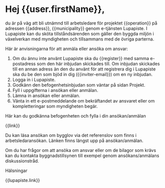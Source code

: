 # Hej {{user.firstName}},

du &auml;r p&aring; v&auml;g att bli utn&auml;mnd till arbetsledare f&ouml;r projektet {{operation}} p&aring; adressen {{address}}, {{municipality}} genom e-tj&auml;nsten Lupapiste. I Lupapiste kan du sk&ouml;ta tillst&aring;nds&auml;renden som g&auml;ller den byggda milj&ouml;n i v&auml;xelverkan med myndigheten och tillsammans med de &ouml;vriga parterna.

H&auml;r &auml;r anvisningarna f&ouml;r att anm&auml;la eller ans&ouml;ka om ansvar:

1. Om du &auml;nnu inte anv&auml;nt Lupapiste ska du {{register}} med samma e-postadress som den h&auml;r inbjudan skickades till. Om inbjudan skickades till en annan adress &auml;n den du anv&auml;nt f&ouml;r att registrera dig i Lupapiste ska du be den som bj&ouml;d in dig ({{inviter-email}}) om en ny inbjudan.
2. Logga in i Lupapiste.
3. Godk&auml;nn den befogenhetsinbjudan som v&auml;ntar p&aring; sidan Projekt.
4. Fyll i uppgifterna i ans&ouml;kan eller anm&auml;lan.
5. L&auml;mna in ans&ouml;kan eller anm&auml;lan.
6. V&auml;nta in ett e-postmeddelande om bekr&auml;ftandet av ansvaret eller om kompletteringar som myndigheten beg&auml;r.

H&auml;r kan du godk&auml;nna befogenheten och fylla i din ans&ouml;kan/anm&auml;lan

{{link}}

Du kan l&auml;sa ans&ouml;kan om bygglov via det referenslov som finns i arbetsledarans&ouml;kan. L&auml;nken finns l&auml;ngst upp p&aring; ans&ouml;kan/anm&auml;lan.

Om du har fr&aring;gor om att ans&ouml;ka om ansvar eller om de bilagor som kr&auml;vs kan du kontakta byggnadstillsynen till exempel genom ans&ouml;kans/anm&auml;lans diskussionstr&aring;d.

H&auml;lsningar

{{lupapiste.link}}
